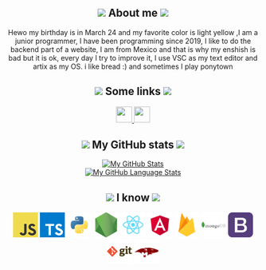 <div align="center">


## <img width=30px src="https://cdn.discordapp.com/emojis/852744135831584789.png?v=1"> </img> About me <img width=30px src="https://cdn.discordapp.com/emojis/852744135831584789.png?v=1"> </img>

<p> Hewo my birthday is in March 24 and my favorite color is light yellow ,I am a junior programmer, I have been programming since 2019, I like to do the backend part of a website, I am from Mexico and that is why my enshish is bad but it is ok, every day I try to improve it, I use VSC as my text editor and artix as my OS. i like bread :) and sometimes I play ponytown</p>


## <img width=30px src="https://cdn.discordapp.com/emojis/895400611430948914.png?v=1"> </img>  Some links <img width=30px src="https://cdn.discordapp.com/emojis/895400611430948914.png?v=1"> </img>

<a href="https://twitter.com/picsacoder1">
<img height="32" width="32" src="https://unpkg.com/simple-icons@v5/icons/twitter.svg" />
</a>
                                                                                     
<a href="https://www.codewars.com/users/PcsaDev">
<img height="32" width="32" src="https://unpkg.com/simple-icons@v5/icons/codewars.svg" />
</a>

## <img width=30px src="https://cdn.discordapp.com/emojis/812693373034430514.png?v=1"> </img> My GitHub stats <img width=30px src="https://cdn.discordapp.com/emojis/812693373034430514.png?v=1"> </img>


[![My GitHub Stats](https://github-readme-stats.vercel.app/api/?username=picsacoder&count_private=true&theme=omni&showicons=true&hide_border=False)]()
<br>
[![My GitHub Language Stats](https://github-readme-stats.vercel.app/api/top-langs/?username=picsacoder&langs_count=6&theme=omni&hide_border=False)]()
<br>


## <img width=30px src="https://cdn.discordapp.com/emojis/850377829488918588.png?v=1"> </img> I know <img width=30px src="https://cdn.discordapp.com/emojis/850377829488918588.png?v=1">



<img width=50px src="https://raw.githubusercontent.com/github/explore/80688e429a7d4ef2fca1e82350fe8e3517d3494d/topics/javascript/javascript.png">  <img width=50px src="https://raw.githubusercontent.com/github/explore/80688e429a7d4ef2fca1e82350fe8e3517d3494d/topics/typescript/typescript.png"> <img width=50px src="https://raw.githubusercontent.com/github/explore/80688e429a7d4ef2fca1e82350fe8e3517d3494d/topics/python/python.png"> <img width=50px src="https://raw.githubusercontent.com/github/explore/80688e429a7d4ef2fca1e82350fe8e3517d3494d/topics/nodejs/nodejs.png"> <img width=50px src="https://raw.githubusercontent.com/github/explore/80688e429a7d4ef2fca1e82350fe8e3517d3494d/topics/react/react.png"> <img width=50px src="https://raw.githubusercontent.com/github/explore/80688e429a7d4ef2fca1e82350fe8e3517d3494d/topics/angular/angular.png">  <img width=50px src="https://raw.githubusercontent.com/github/explore/80688e429a7d4ef2fca1e82350fe8e3517d3494d/topics/firebase/firebase.png">  <img width=50px src="https://raw.githubusercontent.com/github/explore/80688e429a7d4ef2fca1e82350fe8e3517d3494d/topics/mongodb/mongodb.png"> <img width=50px src="https://raw.githubusercontent.com/github/explore/80688e429a7d4ef2fca1e82350fe8e3517d3494d/topics/bootstrap/bootstrap.png"> <img width=50px src="https://raw.githubusercontent.com/github/explore/80688e429a7d4ef2fca1e82350fe8e3517d3494d/topics/git/git.png"> <img width=50px src="https://raw.githubusercontent.com/github/explore/80688e429a7d4ef2fca1e82350fe8e3517d3494d/topics/mongoose/mongoose.png">




</div>

